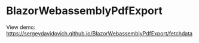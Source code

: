 # BlazorWebassemblyPdfExport
View demo: https://sergeydavidovich.github.io/BlazorWebassemblyPdfExport/fetchdata
